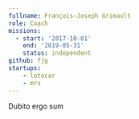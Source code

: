 ```yaml
---
fullname: François-Joseph Grimault
role: Coach
missions:
  - start: '2017-10-01'
    end: '2019-05-31'
    status: independent
github: fjg
startups:
    - lotocar
    - mrs
---
```


Dubito ergo sum
